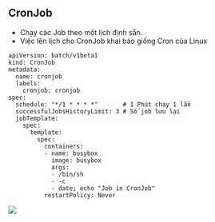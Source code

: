 ## CronJob
- Chạy các Job theo một lịch định sẵn.
- Việc lên lịch cho CronJob khai báo giống Cron của Linux

```
apiVersion: batch/v1beta1
kind: CronJob
metadata:
  name: cronjob
  labels:
    cronjob: cronjob
spec:
  schedule: "*/1 * * * *"       # 1 Phút chạy 1 lần
  successfulJobsHistoryLimit: 3 # Số job lưu lại
  jobTemplate:
    spec:
      template:
        spec:
          containers:
          - name: busybox
            image: busybox
            args:
            - /bin/sh
            - -c
            - date; echo "Job in CronJob"
          restartPolicy: Never
```

![](https://raw.githubusercontent.com/xuanthulabnet/learn-kubernetes/master/imgs/kubernetes033.png)